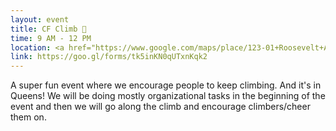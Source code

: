 ```yaml
---
layout: event
title: CF Climb 🏃
time: 9 AM - 12 PM
location: <a href="https://www.google.com/maps/place/123-01+Roosevelt+Ave,+Corona,+NY+11368/@40.7570176,-73.8458741,17z/data=!3m1!4b1!4m5!3m4!1s0x89c25fe0b182a4ef:0x6ba74399a3ba61a4!8m2!3d40.7570176!4d-73.8458741">Citi Field</a>, Queens
link: https://goo.gl/forms/tk5inKN0qUTxnKqk2 
---
```

A super fun event where we encourage people to keep climbing. And it's in Queens! We will be doing mostly organizational tasks in the beginning of the event and then we will go along the climb and encourage climbers/cheer them on.
